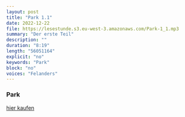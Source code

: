 ```yaml
---
layout: post
title: "Park 1.1"
date: 2022-12-22
file: https://lesestunde.s3.eu-west-3.amazonaws.com/Park-1_1.mp3
summary: "Der erste Teil"
description: ""
duration: "8:19" 
length: "56051164"
explicit: "no" 
keywords: "Park"
block: "no" 
voices: "Felanders"
---
```


### Park

[hier kaufen](https://www.suhrkamp.de/buch/marius-goldhorn-park-t-9783518127643)
